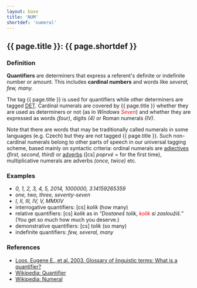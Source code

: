```yaml
---
layout: base
title: 'NUM'
shortdef: 'numeral'
---
```


## {{ page.title }}: {{ page.shortdef }}

### Definition

**Quantifiers** are determiners that express a referent's definite or indefinite number or amount. This includes **cardinal numbers** and words like _several, few, many._

The tag {{ page.title }} is used for quantifiers while other determiners are tagged <a href="DET.html">DET</a>. Cardinal numerals are covered by {{ page.title }} whether they are used as determiners or not (as in _Windows <span style='color:red'>Seven</span>_) and whether they are expressed as words _(four)_, digits _(4)_ or Roman numerals _(IV)_.

Note that there are words that may be traditionally called numerals in some languages (e.g. Czech) but they are not tagged {{ page.title }}. Such non-cardinal numerals belong to other parts of speech in our universal tagging scheme, based mainly on syntactic criteria: ordinal numerals are <a href="ADJ.html">adjectives</a> _(first, second, third)_ or <a href="ADV.html">adverbs</a> ([cs] _poprvé_ = for the first time), multiplicative numerals are adverbs _(once, twice)_ etc.

### Examples

* _0, 1, 2, 3, 4, 5, 2014, 1000000, 3.14159265359_
* _one, two, three, seventy-seven_
* _I, II, III, IV, V, MMXIV_
* interrogative quantifiers: [cs] _kolik_ (how many)
* relative quantifiers: [cs] _kolik_ as in _“Dostaneš tolik, <span style='color:red'>kolik</span> si zasloužíš.”_ (You get so much how much you deserve.)
* demonstrative quantifiers: [cs] _tolik_ (so many)
* indefinite quantifiers: _few, several, many_

### References

* <a href="http://www-01.sil.org/linguistics/GlossaryOfLinguisticTerms/WhatIsAQuantifier.htm">Loos, Eugene E., et al. 2003. Glossary of linguistic terms: What is a quantifier?</a>
* <a href="http://en.wikipedia.org/wiki/Quantifier_%28linguistics%29">Wikipedia: Quantifier</a>
* <a href="http://en.wikipedia.org/wiki/Numeral_%28linguistics%29">Wikipedia: Numeral</a>
